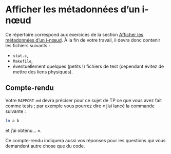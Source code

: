 #   Afficher les métadonnées d’un i-nœud

Ce répertoire correspond aux exercices de la section
[Afficher les métadonnées d’un i-nœud](https://www.fil.univ-lille1.fr/~hym/e/pds/tp/tdfs1-cmd.html#stat).
À la fin de votre travail, il devra donc contenir les fichiers
suivants :

-   `stat.c`,
-   `Makefile`,
-   éventuellement quelques (petits !) fichiers de test (cependant
    évitez de mettre des liens physiques).

##  Compte-rendu

Votre `RAPPORT.md` devra préciser pour ce sujet de TP ce que vous avez
fait comme tests ; par exemple vous pourrez dire « j’ai lancé la
commande suivante :

```bash
ln a b
```

et j’ai obtenu... ».

Ce compte-rendu indiquera aussi vos réponses pour les questions qui
vous demandent autre chose que du code.
